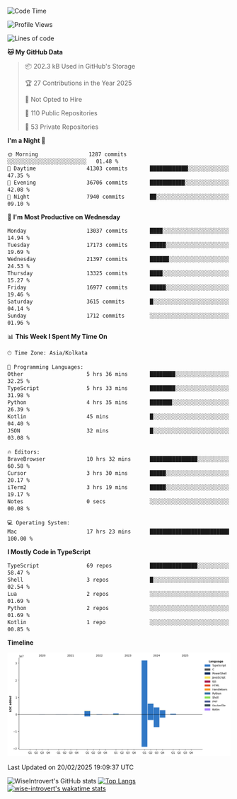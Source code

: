 <!--START_SECTION:waka-->
![Code Time](http://img.shields.io/badge/Code%20Time-2%2C220%20hrs%2013%20mins-blue)

![Profile Views](http://img.shields.io/badge/Profile%20Views-0-blue)

![Lines of code](https://img.shields.io/badge/From%20Hello%20World%20I%27ve%20Written-47.6%20million%20lines%20of%20code-blue)

**🐱 My GitHub Data** 

> 📦 202.3 kB Used in GitHub's Storage 
 > 
> 🏆 27 Contributions in the Year 2025
 > 
> 🚫 Not Opted to Hire
 > 
> 📜 110 Public Repositories 
 > 
> 🔑 53 Private Repositories 
 > 
**I'm a Night 🦉** 

```text
🌞 Morning                1287 commits        ░░░░░░░░░░░░░░░░░░░░░░░░░   01.48 % 
🌆 Daytime                41303 commits       ████████████░░░░░░░░░░░░░   47.35 % 
🌃 Evening                36706 commits       ███████████░░░░░░░░░░░░░░   42.08 % 
🌙 Night                  7940 commits        ██░░░░░░░░░░░░░░░░░░░░░░░   09.10 % 
```
📅 **I'm Most Productive on Wednesday** 

```text
Monday                   13037 commits       ████░░░░░░░░░░░░░░░░░░░░░   14.94 % 
Tuesday                  17173 commits       █████░░░░░░░░░░░░░░░░░░░░   19.69 % 
Wednesday                21397 commits       ██████░░░░░░░░░░░░░░░░░░░   24.53 % 
Thursday                 13325 commits       ████░░░░░░░░░░░░░░░░░░░░░   15.27 % 
Friday                   16977 commits       █████░░░░░░░░░░░░░░░░░░░░   19.46 % 
Saturday                 3615 commits        █░░░░░░░░░░░░░░░░░░░░░░░░   04.14 % 
Sunday                   1712 commits        ░░░░░░░░░░░░░░░░░░░░░░░░░   01.96 % 
```


📊 **This Week I Spent My Time On** 

```text
🕑︎ Time Zone: Asia/Kolkata

💬 Programming Languages: 
Other                    5 hrs 36 mins       ████████░░░░░░░░░░░░░░░░░   32.25 % 
TypeScript               5 hrs 33 mins       ████████░░░░░░░░░░░░░░░░░   31.98 % 
Python                   4 hrs 35 mins       ███████░░░░░░░░░░░░░░░░░░   26.39 % 
Kotlin                   45 mins             █░░░░░░░░░░░░░░░░░░░░░░░░   04.40 % 
JSON                     32 mins             █░░░░░░░░░░░░░░░░░░░░░░░░   03.08 % 

🔥 Editors: 
BraveBrowser             10 hrs 32 mins      ███████████████░░░░░░░░░░   60.58 % 
Cursor                   3 hrs 30 mins       █████░░░░░░░░░░░░░░░░░░░░   20.17 % 
iTerm2                   3 hrs 19 mins       █████░░░░░░░░░░░░░░░░░░░░   19.17 % 
Notes                    0 secs              ░░░░░░░░░░░░░░░░░░░░░░░░░   00.08 % 

💻 Operating System: 
Mac                      17 hrs 23 mins      █████████████████████████   100.00 % 
```

**I Mostly Code in TypeScript** 

```text
TypeScript               69 repos            ███████████████░░░░░░░░░░   58.47 % 
Shell                    3 repos             █░░░░░░░░░░░░░░░░░░░░░░░░   02.54 % 
Lua                      2 repos             ░░░░░░░░░░░░░░░░░░░░░░░░░   01.69 % 
Python                   2 repos             ░░░░░░░░░░░░░░░░░░░░░░░░░   01.69 % 
Kotlin                   1 repo              ░░░░░░░░░░░░░░░░░░░░░░░░░   00.85 % 
```



**Timeline**

![Lines of Code chart](https://raw.githubusercontent.com/wise-introvert/wise-introvert/master/assets/bar_graph.png)


 Last Updated on 20/02/2025 19:09:37 UTC
<!--END_SECTION:waka-->

![WiseIntrovert's GitHub stats](https://github-readme-stats.vercel.app/api?username=wise-introvert&count_private=true&show_icons=true)
[![Top Langs](https://github-readme-stats.vercel.app/api/top-langs/?username=wise-introvert&langs_count=10)](https://github.com/anuraghazra/github-readme-stats)
[![wise-introvert's wakatime stats](https://github-readme-stats.vercel.app/api/wakatime?username=wiseintrovert)](https://github.com/anuraghazra/github-readme-stats)
